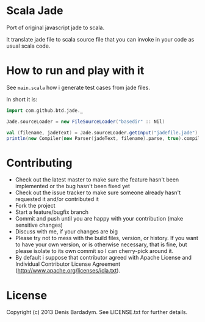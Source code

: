 Scala Jade
==========

Port of original javascript jade to scala.

It translate jade file to scala source file that you can invoke in your code as usual scala code.

How to run and play with it
===========================

See `main.scala` how i generate test cases from jade files.

In short it is:

```scala
import com.github.btd.jade._

Jade.sourceLoader = new FileSourceLoader("basedir" :: Nil)

val (filename, jadeText) = Jade.sourceLoader.getInput("jadefile.jade")
println(new Compiler(new Parser(jadeText, filename).parse, true).compile)
```


Contributing
============
 
* Check out the latest master to make sure the feature hasn't been implemented or the bug hasn't been fixed yet
* Check out the issue tracker to make sure someone already hasn't requested it and/or contributed it
* Fork the project
* Start a feature/bugfix branch
* Commit and push until you are happy with your contribution (make sensitive changes)
* Discuss with me, if your changes are big
* Please try not to mess with the build files, version, or history. If you want to have your own version, or is otherwise necessary, that is fine, but please isolate to its own commit so I can cherry-pick around it.
* By default i suppose that contributor agreed with Apache License and Individual Contributor License Agreement (http://www.apache.org/licenses/icla.txt).

License
=======

Copyright (c) 2013 Denis Bardadym. See LICENSE.txt for further details.